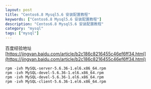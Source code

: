 ```yaml
---
layout: post
title: "Centos6.8 Mysql5.6 安装配置教程"
keywords: ["Centos6.8 Mysql5.6 安装配置教程"]
description: "Centos6.8 Mysql5.6 安装配置教程"
category: "mysql"
tags: ["mysql"]
---
```



百度经验地址
[https://jingyan.baidu.com/article/b2c186c8216455c46ef6ff34.html](https://jingyan.baidu.com/article/b2c186c8216455c46ef6ff34.html)


```
rpm -ivh MySQL-server-5.6.36-1.el6.x86_64.rpm
rpm -ivh MySQL-devel-5.6.36-1.el6.x86_64.rpm
rpm -ivh MySQL-devel-5.6.36-1.el6.x86_64.rpm
rpm -ivh MySQL-client-5.6.36-1.el6.x86_64.rpm
```